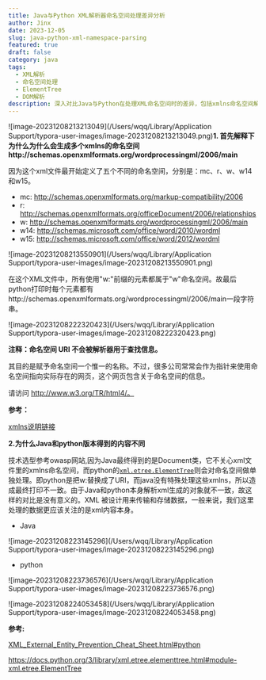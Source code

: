 ```yaml
---
title: Java与Python XML解析器命名空间处理差异分析
author: Jinx
date: 2023-12-05
slug: java-python-xml-namespace-parsing
featured: true
draft: false
category: java
tags:
  - XML解析
  - 命名空间处理
  - ElementTree
  - DOM解析
description: 深入对比Java与Python在处理XML命名空间时的差异，包括xmlns命名空间解析机制、Document对象与ElementTree的处理方式，以及实际应用中的最佳实践建议
---
```


<!-- more -->

![image-20231208213213049](/Users/wqq/Library/Application Support/typora-user-images/image-20231208213213049.png)**1. 首先解释下为什么为什么会生成多个xmlns的命名空间http://schemas.openxmlformats.org/wordprocessingml/2006/main**

因为这个xml文件最开始定义了五个不同的命名空间，分别是：mc、r、w、w14和w15。

- mc: http://schemas.openxmlformats.org/markup-compatibility/2006
- r: http://schemas.openxmlformats.org/officeDocument/2006/relationships
- w: http://schemas.openxmlformats.org/wordprocessingml/2006/main
- w14: http://schemas.microsoft.com/office/word/2010/wordml
- w15: http://schemas.microsoft.com/office/word/2012/wordml

![image-20231208213550901](/Users/wqq/Library/Application Support/typora-user-images/image-20231208213550901.png)

在这个XML文件中，所有使用"w:"前缀的元素都属于"w"命名空间。故最后python打印时每个元素都有http://schemas.openxmlformats.org/wordprocessingml/2006/main一段字符串。

![image-20231208222320423](/Users/wqq/Library/Application Support/typora-user-images/image-20231208222320423.png)

**注释：命名空间 URI 不会被解析器用于查找信息。**

其目的是赋予命名空间一个惟一的名称。不过，很多公司常常会作为指针来使用命名空间指向实际存在的网页，这个网页包含关于命名空间的信息。

请访问 http://www.w3.org/TR/html4/。

**参考：**

[xmlns说明链接](https://www.runoob.com/xml/xml-namespaces.html)

**2.为什么Java和python版本得到的内容不同**

技术选型参考owasp网站,因为Java最终得到的是Document类，它不关心xml文件里的xmlns命名空间，而python的[`xml.etree.ElementTree`](https://docs.python.org/3/library/xml.etree.elementtree.html#module-xml.etree.ElementTree)则会对命名空间做单独处理。即python是把w:替换成了URI，而java没有特殊处理这些xmlns，所以造成最终打印不一致。由于Java和python本身解析xml生成的对象就不一致，故这样的对比是没有意义的。XML 被设计用来传输和存储数据，一般来说，我们这里处理的数据更应该关注的是xml内容本身。

- Java

![image-20231208223145296](/Users/wqq/Library/Application Support/typora-user-images/image-20231208223145296.png)

- python

![image-20231208223736576](/Users/wqq/Library/Application Support/typora-user-images/image-20231208223736576.png)

![image-20231208224053458](/Users/wqq/Library/Application Support/typora-user-images/image-20231208224053458.png)

**参考:**

[XML_External_Entity_Prevention_Cheat_Sheet.html#python](https://cheatsheetseries.owasp.org/cheatsheets/XML_External_Entity_Prevention_Cheat_Sheet.html#python)

https://docs.python.org/3/library/xml.etree.elementtree.html#module-xml.etree.ElementTree
